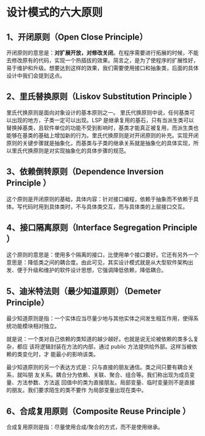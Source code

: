 # 设计模式的六大原则

## 1、开闭原则（Open Close Principle）

开闭原则的意思是：**对扩展开放，对修改关闭**。在程序需要进行拓展的时候，不能去修改原有的代码，实现一个热插拔的效果。简言之，是为了使程序的扩展性好，易于维护和升级。想要达到这样的效果，我们需要使用接口和抽象类，后面的具体设计中我们会提到这点。


## 2、里氏替换原则（Liskov Substitution Principle ）
里氏代换原则是面向对象设计的基本原则之一。 里氏代换原则中说，任何基类可以出现的地方，子类一定可以出现。LSP 是继承复用的基石，只有当派生类可以替换掉基类，且软件单位的功能不受到影响时，基类才能真正被复用，而派生类也能够在基类的基础上增加新的行为。里氏代换原则是对开闭原则的补充。实现开闭原则的关键步骤就是抽象化，而基类与子类的继承关系就是抽象化的具体实现，所以里氏代换原则是对实现抽象化的具体步骤的规范。

## 3、依赖倒转原则（Dependence Inversion Principle ）

这个原则是开闭原则的基础，具体内容：针对接口编程，依赖于抽象而不依赖于具体。写代码时用到具体类时，不与具体类交互，而与具体类的上层接口交互。

## 4、接口隔离原则（Interface Segregation Principle ）

这个原则的意思是：使用多个隔离的接口，比使用单个接口要好。它还有另外一个意思是：降低类之间的耦合度。由此可见，其实设计模式就是从大型软件架构出发、便于升级和维护的软件设计思想，它强调降低依赖，降低耦合。
## 5、迪米特法则（最少知道原则）（Demeter Principle）
最少知道原则是指：一个实体应当尽量少地与其他实体之间发生相互作用，使得系统功能模块相对独立。

就是说：一个类对自己依赖的类知道的越少越好。也就是说无论被依赖的类多么复杂，都应 该将逻辑封装在方法的内部，通过 public 方法提供给外部。这样当被依赖的类变化时，才 能最小的影响该类。 

最少知道原则的另一个表达方式是：只与直接的朋友通信。类之间只要有耦合关系，就叫朋 友关系。耦合分为依赖、关联、聚合、组合等。我们称出现为成员变量、方法参数、方法返 回值中的类为直接朋友。局部变量、临时变量则不是直接的朋友。我们要求陌生的类不要作 为局部变量出现在类中。

## 6、合成复用原则（Composite Reuse Principle ）

合成复用原则是指：尽量使用合成/聚合的方式，而不是使用继承。